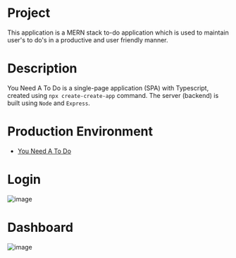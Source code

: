 # Project
This application is a MERN stack to-do application which is used to maintain user's to do's in a productive and user friendly manner. 

# Description
You Need A To Do is a single-page application (SPA) with Typescript, created using `npx create-create-app` command. The server (backend) is built using `Node` and `Express`. 

# Production Environment 
- [You Need A To Do](https://you-need-a-to-do.onrender.com)

# Login 
![image](https://github.com/EamonnHegarty/you-need-a-to-do/assets/91144434/c58c0b80-542b-428f-8297-1a9be672be93)

# Dashboard 
![image](https://github.com/EamonnHegarty/you-need-a-to-do/assets/91144434/28e6a6e6-13c8-4d31-81d4-0febdc81b0e7)

